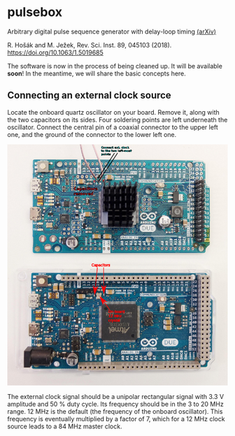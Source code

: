 # pulsebox
Arbitrary digital pulse sequence generator with delay-loop timing [(arXiv)](https://arxiv.org/abs/1801.02433)

R. Hošák and M. Ježek, Rev. Sci. Inst. 89, 045103 (2018). https://doi.org/10.1063/1.5019685

The software is now in the process of being cleaned up. It will be available **soon**!
In the meantime, we will share the basic concepts here.

## Connecting an external clock source
Locate the onboard quartz oscillator on your board. Remove it, along with the two capacitors on its sides. Four soldering points are left underneath the oscillator. Connect the central pin of a coaxial connector to the upper left one, and the ground of the connector to the lower left one.

![image](examples/ext_clock_connection.png)

The external clock signal should be a unipolar rectangular signal with 3.3 V amplitude and 50 % duty cycle. Its frequency should be in the 3 to 20 MHz range. 12 MHz is the default (the frequency of the onboard oscillator). This frequency is eventually multiplied by a factor of 7, which for a 12 MHz clock source leads to a 84 MHz master clock.
